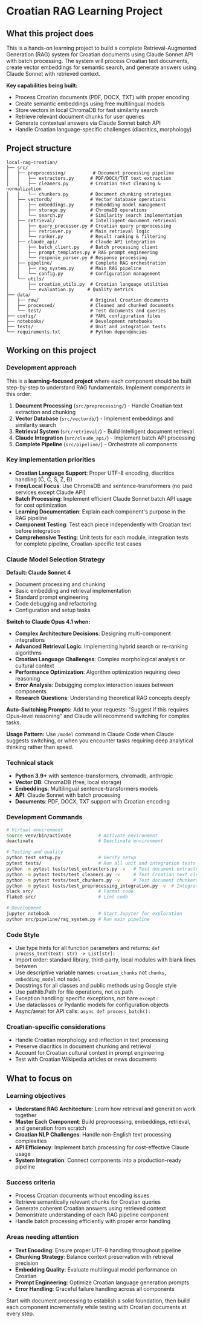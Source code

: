 # Croatian RAG Learning Project

## What this project does

This is a hands-on learning project to build a complete Retrieval-Augmented Generation (RAG) system for Croatian documents using Claude Sonnet API with batch processing. The system will process Croatian text documents, create vector embeddings for semantic search, and generate answers using Claude Sonnet with retrieved context.

**Key capabilities being built:**
- Process Croatian documents (PDF, DOCX, TXT) with proper encoding
- Create semantic embeddings using free multilingual models
- Store vectors in local ChromaDB for fast similarity search
- Retrieve relevant document chunks for user queries
- Generate contextual answers via Claude Sonnet batch API
- Handle Croatian language-specific challenges (diacritics, morphology)

## Project structure

```
local-rag-croatian/
├── src/
│   ├── preprocessing/          # Document processing pipeline
│   │   ├── extractors.py      # PDF/DOCX/TXT text extraction
│   │   ├── cleaners.py        # Croatian text cleaning & normalization
│   │   └── chunkers.py        # Document chunking strategies
│   ├── vectordb/              # Vector database operations
│   │   ├── embeddings.py      # Embedding model management
│   │   ├── storage.py         # ChromaDB operations
│   │   └── search.py          # Similarity search implementation
│   ├── retrieval/             # Intelligent document retrieval
│   │   ├── query_processor.py # Croatian query preprocessing
│   │   ├── retriever.py       # Main retrieval logic
│   │   └── ranker.py          # Result ranking & filtering
│   ├── claude_api/            # Claude API integration
│   │   ├── batch_client.py    # Batch processing client
│   │   ├── prompt_templates.py # RAG prompt engineering
│   │   └── response_parser.py # Response processing
│   ├── pipeline/              # Complete RAG orchestration
│   │   ├── rag_system.py      # Main RAG pipeline
│   │   └── config.py          # Configuration management
│   └── utils/
│       ├── croatian_utils.py  # Croatian language utilities
│       └── evaluation.py     # Quality metrics
├── data/
│   ├── raw/                   # Original Croatian documents
│   ├── processed/             # Cleaned and chunked documents
│   └── test/                  # Test documents and queries
├── config/                    # YAML configuration files
├── notebooks/                 # Development notebooks
├── tests/                     # Unit and integration tests
└── requirements.txt           # Python dependencies
```

## Working on this project

### Development approach
This is a **learning-focused project** where each component should be built step-by-step to understand RAG fundamentals. Implement components in this order:

1. **Document Processing** (`src/preprocessing/`) - Handle Croatian text extraction and chunking
2. **Vector Database** (`src/vectordb/`) - Implement embeddings and similarity search
3. **Retrieval System** (`src/retrieval/`) - Build intelligent document retrieval
4. **Claude Integration** (`src/claude_api/`) - Implement batch API processing
5. **Complete Pipeline** (`src/pipeline/`) - Orchestrate all components

### Key implementation priorities
- **Croatian Language Support**: Proper UTF-8 encoding, diacritics handling (Č, Ć, Š, Ž, Đ)
- **Free/Local Focus**: Use ChromaDB and sentence-transformers (no paid services except Claude API)
- **Batch Processing**: Implement efficient Claude Sonnet batch API usage for cost optimization
- **Learning Documentation**: Explain each component's purpose in the RAG pipeline
- **Component Testing**: Test each piece independently with Croatian text before integration
- **Comprehensive Testing**: Unit tests for each module, integration tests for complete pipeline, Croatian-specific test cases

### Claude Model Selection Strategy

**Default: Claude Sonnet 4**
- Document processing and chunking
- Basic embedding and retrieval implementation  
- Standard prompt engineering
- Code debugging and refactoring
- Configuration and setup tasks

**Switch to Claude Opus 4.1 when:**
- **Complex Architecture Decisions**: Designing multi-component integrations
- **Advanced Retrieval Logic**: Implementing hybrid search or re-ranking algorithms
- **Croatian Language Challenges**: Complex morphological analysis or cultural context
- **Performance Optimization**: Algorithm optimization requiring deep reasoning
- **Error Analysis**: Debugging complex interaction issues between components
- **Research Questions**: Understanding theoretical RAG concepts deeply

**Auto-Switching Prompts:**
Add to your requests: "Suggest if this requires Opus-level reasoning" and Claude will recommend switching for complex tasks.

**Usage Pattern:**
Use `/model` command in Claude Code when Claude suggests switching, or when you encounter tasks requiring deep analytical thinking rather than speed.

### Technical stack
- **Python 3.9+** with sentence-transformers, chromadb, anthropic
- **Vector DB**: ChromaDB (free, local storage)
- **Embeddings**: Multilingual sentence-transformers models
- **API**: Claude Sonnet with batch processing
- **Documents**: PDF, DOCX, TXT support with Croatian encoding

### Development Commands
```bash
# Virtual environment
source venv/bin/activate          # Activate environment
deactivate                        # Deactivate environment

# Testing and quality
python test_setup.py              # Verify setup
pytest tests/                     # Run all unit and integration tests
python -m pytest tests/test_extractors.py -v   # Test document extractors
python -m pytest tests/test_cleaners.py -v     # Test Croatian text cleaners
python -m pytest tests/test_chunkers.py -v     # Test document chunkers
python -m pytest tests/test_preprocessing_integration.py -v  # Integration tests
black src/                        # Format code
flake8 src/                       # Lint code

# Development
jupyter notebook                  # Start Jupyter for exploration
python src/pipeline/rag_system.py # Run main pipeline
```

### Code Style
- Use type hints for all function parameters and returns: `def process_text(text: str) -> List[str]:`
- Import order: standard library, third-party, local modules with blank lines between
- Use descriptive variable names: `croatian_chunks` not `chunks`, `embedding_model` not `model`
- Docstrings for all classes and public methods using Google style
- Use pathlib.Path for file operations, not os.path
- Exception handling: specific exceptions, not bare `except:`
- Use dataclasses or Pydantic models for configuration objects
- Async/await for API calls: `async def process_batch():`

### Croatian-specific considerations
- Handle Croatian morphology and inflection in text processing
- Preserve diacritics in document chunking and retrieval
- Account for Croatian cultural context in prompt engineering
- Test with Croatian Wikipedia articles or news documents

## What to focus on

### Learning objectives
- **Understand RAG Architecture**: Learn how retrieval and generation work together
- **Master Each Component**: Build preprocessing, embeddings, retrieval, and generation from scratch
- **Croatian NLP Challenges**: Handle non-English text processing complexities  
- **API Efficiency**: Implement batch processing for cost-effective Claude usage
- **System Integration**: Connect components into a production-ready pipeline

### Success criteria
- Process Croatian documents without encoding issues
- Retrieve semantically relevant chunks for Croatian queries
- Generate coherent Croatian answers using retrieved context
- Demonstrate understanding of each RAG pipeline component
- Handle batch processing efficiently with proper error handling

### Areas needing attention
- **Text Encoding**: Ensure proper UTF-8 handling throughout pipeline
- **Chunking Strategy**: Balance context preservation with retrieval precision
- **Embedding Quality**: Evaluate multilingual model performance on Croatian
- **Prompt Engineering**: Optimize Croatian language generation prompts
- **Error Handling**: Graceful failure handling across all components

Start with document processing to establish a solid foundation, then build each component incrementally while testing with Croatian documents at every step.